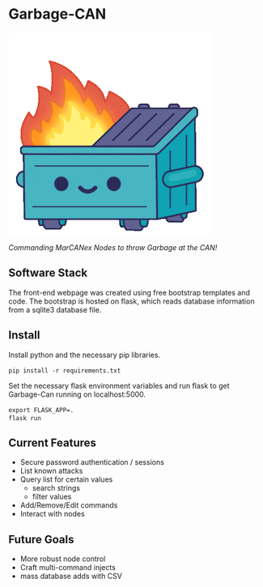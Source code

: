 # Garbage-CAN

![logo](../.resources/dumpster_fire.gif)

*Commanding MarCANex Nodes to throw Garbage at the CAN!*

## Software Stack

The front-end webpage was created using free bootstrap templates and code. The bootstrap is hosted on flask, which reads database information from a sqlite3 database file.

## Install

Install python and the necessary pip libraries.

```
pip install -r requirements.txt
```

Set the necessary flask environment variables and run flask to get Garbage-Can running on localhost:5000.

```
export FLASK_APP=.
flask run
```

## Current Features

* Secure password authentication / sessions
* List known attacks
* Query list for certain values
    * search strings
    * filter values
* Add/Remove/Edit commands
* Interact with nodes

## Future Goals

* More robust node control
* Craft multi-command injects
* mass database adds with CSV
